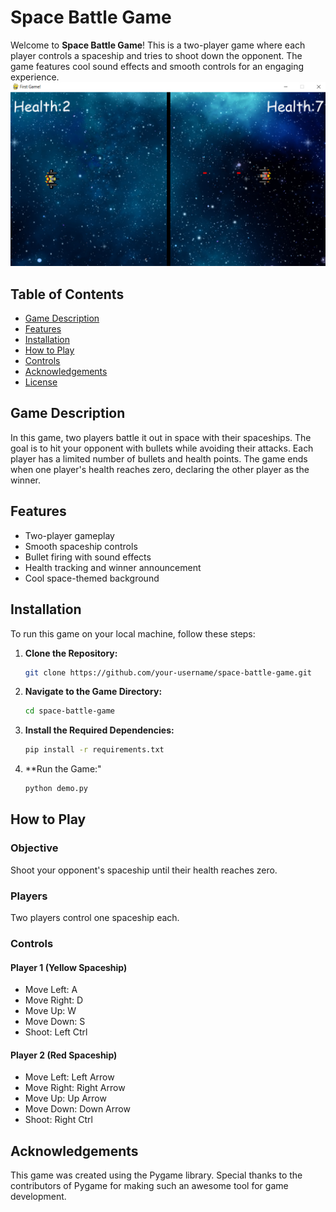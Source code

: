 # Space Battle Game

Welcome to **Space Battle Game**! This is a two-player game where each player controls a spaceship and tries to shoot down the opponent. The game features cool sound effects and smooth controls for an engaging experience.
![Space Battle Game](Assets/shooting.png)
## Table of Contents

- [Game Description](#game-description)
- [Features](#features)
- [Installation](#installation)
- [How to Play](#how-to-play)
- [Controls](#controls)
- [Acknowledgements](#acknowledgements)
- [License](#license)

## Game Description

In this game, two players battle it out in space with their spaceships. The goal is to hit your opponent with bullets while avoiding their attacks. Each player has a limited number of bullets and health points. The game ends when one player's health reaches zero, declaring the other player as the winner.

## Features

- Two-player gameplay
- Smooth spaceship controls
- Bullet firing with sound effects
- Health tracking and winner announcement
- Cool space-themed background

## Installation

To run this game on your local machine, follow these steps:

1. **Clone the Repository:**
   ```bash
   git clone https://github.com/your-username/space-battle-game.git
2. **Navigate to the Game Directory:**
    ```bash
    cd space-battle-game
3. **Install the Required Dependencies:**
    ```bash
    pip install -r requirements.txt
4. **Run the Game:"
    ```bash
    python demo.py

## How to Play

### Objective
Shoot your opponent's spaceship until their health reaches zero.

### Players
Two players control one spaceship each.

### Controls

#### Player 1 (Yellow Spaceship)
- Move Left: A
- Move Right: D
- Move Up: W
- Move Down: S
- Shoot: Left Ctrl

#### Player 2 (Red Spaceship)
- Move Left: Left Arrow
- Move Right: Right Arrow
- Move Up: Up Arrow
- Move Down: Down Arrow
- Shoot: Right Ctrl

## Acknowledgements

This game was created using the Pygame library. Special thanks to the contributors of Pygame for making such an awesome tool for game development.

   
